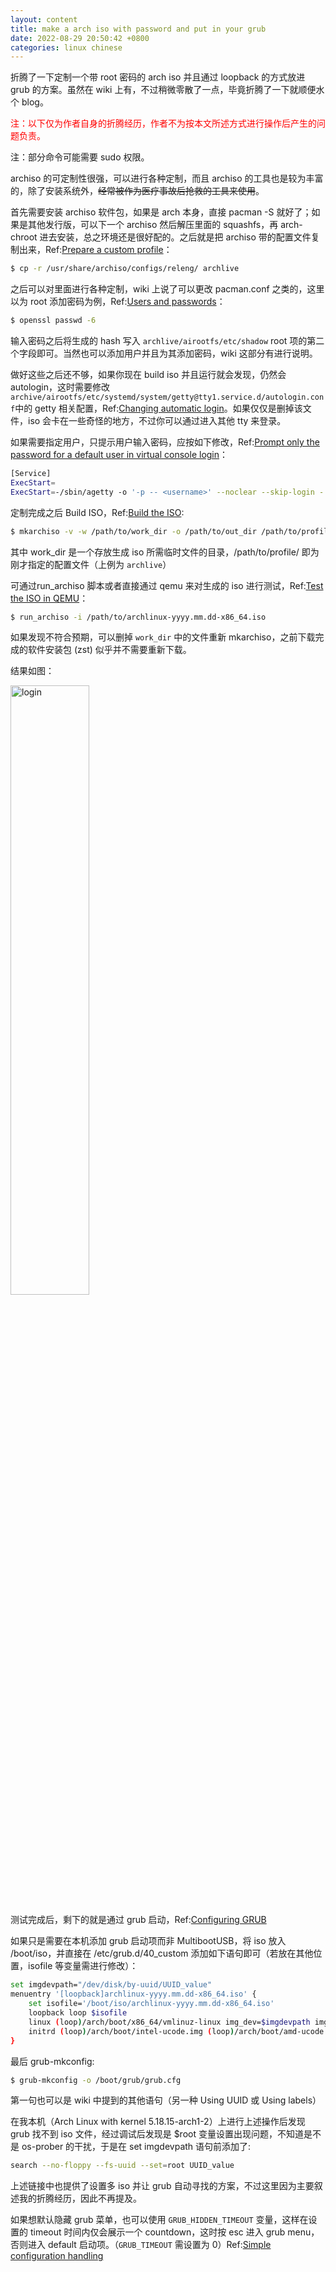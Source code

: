 ```yaml
---
layout: content
title: make a arch iso with password and put in your grub
date: 2022-08-29 20:50:42 +0800
categories: linux chinese
---
```


折腾了一下定制一个带 root 密码的 arch iso 并且通过 loopback 的方式放进 grub 的方案。虽然在 wiki 上有，不过稍微零散了一点，毕竟折腾了一下就顺便水个 blog。

<!--more-->
<span style="color:red">注：以下仅为作者自身的折腾经历，作者不为按本文所述方式进行操作后产生的问题负责。</span>

注：部分命令可能需要 sudo 权限。

archiso 的可定制性很强，可以进行各种定制，而且 archiso 的工具也是较为丰富的，除了安装系统外，<del>经常被作为医疗事故后抢救的工具来使用</del>。

首先需要安装 archiso 软件包，如果是 arch 本身，直接 pacman -S 就好了；如果是其他发行版，可以下一个 archiso 然后解压里面的 squashfs，再 arch-chroot 进去安装，总之环境还是很好配的。之后就是把 archiso 带的配置文件复制出来，Ref:[Prepare a custom profile](https://wiki.archlinux.org/title/archiso#Prepare_a_custom_profile)：

```sh
$ cp -r /usr/share/archiso/configs/releng/ archlive
```

之后可以对里面进行各种定制，wiki 上说了可以更改 pacman.conf 之类的，这里以为 root 添加密码为例，Ref:[Users and passwords](https://wiki.archlinux.org/title/archiso#Users_and_passwords)：

```sh
$ openssl passwd -6
```
输入密码之后将生成的 hash 写入 `archlive/airootfs/etc/shadow` root 项的第二个字段即可。当然也可以添加用户并且为其添加密码，wiki 这部分有进行说明。

做好这些之后还不够，如果你现在 build iso 并且运行就会发现，仍然会 autologin，这时需要修改`archive/airootfs/etc/systemd/system/getty@tty1.service.d/autologin.conf`中的 getty 相关配置，Ref:[Changing automatic login](https://wiki.archlinux.org/title/archiso#Changing_automatic_login)。如果仅仅是删掉该文件，iso 会卡在一些奇怪的地方，不过你可以通过进入其他 tty 来登录。

如果需要指定用户，只提示用户输入密码，应按如下修改，Ref:[Prompt only the password for a default user in virtual console login](https://wiki.archlinux.org/title/getty#Prompt_only_the_password_for_a_default_user_in_virtual_console_login)：
```sh
[Service]
ExecStart=
ExecStart=-/sbin/agetty -o '-p -- <username>' --noclear --skip-login - $TERM
```

定制完成之后 Build ISO，Ref:[Build the ISO](https://wiki.archlinux.org/title/archiso#Build_the_ISO):
```sh
$ mkarchiso -v -w /path/to/work_dir -o /path/to/out_dir /path/to/profile/
```
其中 work_dir 是一个存放生成 iso 所需临时文件的目录，/path/to/profile/ 即为刚才指定的配置文件（上例为 `archlive`）

可通过run_archiso 脚本或者直接通过 qemu 来对生成的 iso 进行测试，Ref:[Test the ISO in QEMU](https://wiki.archlinux.org/title/archiso#Using_the_IS://wiki.archlinux.org/title/archiso#Test_the_ISO_in_QEMU)：

```sh
$ run_archiso -i /path/to/archlinux-yyyy.mm.dd-x86_64.iso
```

如果发现不符合预期，可以删掉 `work_dir` 中的文件重新 mkarchiso，之前下载完成的软件安装包 (zst) 似乎并不需要重新下载。

结果如图：

<img alt="login" src='{{ "/assets/login.png" | absolute_url }}' width="50%">

测试完成后，剩下的就是通过 grub 启动，Ref:[Configuring GRUB](https://wiki.archlinux.org/title/Multiboot_USB_drive#Configuring_GRUB)

如果只是需要在本机添加 grub 启动项而非 MultibootUSB，将 iso 放入 /boot/iso，并直接在 /etc/grub.d/40_custom 添加如下语句即可（若放在其他位置，isofile 等变量需进行修改）：

```sh
set imgdevpath="/dev/disk/by-uuid/UUID_value"
menuentry '[loopback]archlinux-yyyy.mm.dd-x86_64.iso' {
	set isofile='/boot/iso/archlinux-yyyy.mm.dd-x86_64.iso'
	loopback loop $isofile
	linux (loop)/arch/boot/x86_64/vmlinuz-linux img_dev=$imgdevpath img_loop=$isofile earlymodules=loop
	initrd (loop)/arch/boot/intel-ucode.img (loop)/arch/boot/amd-ucode.img (loop)/arch/boot/x86_64/initramfs-linux.img
}
```

最后 grub-mkconfig:
```sh
$ grub-mkconfig -o /boot/grub/grub.cfg
```

第一句也可以是 wiki 中提到的其他语句（另一种 Using UUID 或 Using labels）

在我本机（Arch Linux with kernel 5.18.15-arch1-2）上进行上述操作后发现 grub 找不到 iso 文件，经过调试后发现是 $root 变量设置出现问题，不知道是不是 os-prober 的干扰，于是在 set imgdevpath 语句前添加了:

```sh
search --no-floppy --fs-uuid --set=root UUID_value
```

上述链接中也提供了设置多 iso 并让 grub 自动寻找的方案，不过这里因为主要叙述我的折腾经历，因此不再提及。

如果想默认隐藏 grub 菜单，也可以使用 `GRUB_HIDDEN_TIMEOUT` 变量，这样在设置的 timeout 时间内仅会展示一个 countdown，这时按 esc 进入 grub menu，否则进入 default 启动项。（`GRUB_TIMEOUT` 需设置为 0）Ref:[Simple configuration handling](https://www.gnu.org/software/grub/manual/grub/html_node/Simple-configuration.html)
